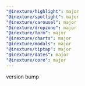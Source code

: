 ```yaml
---
"@inexture/highlight": major
"@inexture/spotlight": major
"@inexture/carousel": major
"@inexture/dropzone": major
"@inexture/form": major
"@inexture/charts": major
"@inexture/modals": major
"@inexture/tiptap": major
"@inexture/dates": major
"@inexture/core": major
---
```


version bump
